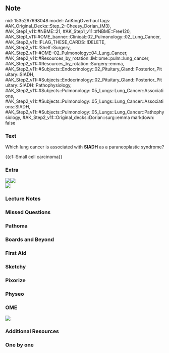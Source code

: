 ## Note
nid: 1535297698048
model: AnKingOverhaul
tags: #AK_Original_Decks::Step_2::Cheesy_Dorian_(M3), #AK_Step1_v11::#NBME::21, #AK_Step1_v11::#NBME::Free120, #AK_Step1_v11::#OME_banner::Clinical::02_Pulmonology::02_Lung_Cancer, #AK_Step2_v11::!FLAG_THESE_CARDS::!DELETE, #AK_Step2_v11::!Shelf::Surgery, #AK_Step2_v11::#OME::02_Pulmonology::04_Lung_Cancer, #AK_Step2_v11::#Resources_by_rotation::IM::ome::pulm::lung_cancer, #AK_Step2_v11::#Resources_by_rotation::Surgery::emma, #AK_Step2_v11::#Subjects::Endocrinology::02_Pituitary_Gland::Posterior_Pituitary::SIADH, #AK_Step2_v11::#Subjects::Endocrinology::02_Pituitary_Gland::Posterior_Pituitary::SIADH::Pathophysiology, #AK_Step2_v11::#Subjects::Pulmonology::05_Lungs::Lung_Cancer::Associations, #AK_Step2_v11::#Subjects::Pulmonology::05_Lungs::Lung_Cancer::Associations::SIADH, #AK_Step2_v11::#Subjects::Pulmonology::05_Lungs::Lung_Cancer::Pathophysiology, #AK_Step2_v11::Original_decks::Dorian::surg::emma
markdown: false

### Text
Which lung cancer is associated with <b>SIADH</b> as a
paraneoplastic syndrome?
<div>
  {{c1::Small cell carcinoma}}
</div>

### Extra
<div>
<div>
  <div><img src="paste-3840156029157377.jpg"><img src=
  "paste-1638491368718337.jpg"></div>
</div><img src="Lung%20cancers_1606536512076.png"></div>

### Lecture Notes


### Missed Questions


### Pathoma


### Boards and Beyond


### First Aid


### Sketchy


### Pixorize


### Physeo


### OME
<div class="ome-widget">
  <a href=
  "https://onlinemeded.org/spa/pulmonology/lung-cancer/acquire?ref=anki">
  <img src="_OME_AnkiFlashcards_Lesson_4.png"></a>
</div>

### Additional Resources


### One by one

